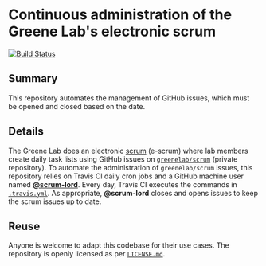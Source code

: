 # Continuous administration of the Greene Lab's electronic scrum

[![Build Status](https://travis-ci.org/gentnerlab/scrumlord.svg?branch=master)](https://travis-ci.org/gentnerlab/scrumlord)

## Summary

This repository automates the management of GitHub issues, which must be opened and closed based on the date.

## Details

The Greene Lab does an electronic [scrum](http://greenelab-onboarding.readthedocs.io/en/latest/communication.html?highlight=scrum) (e-scrum) where lab members create daily task lists using GitHub issues on [`greenelab/scrum`](https://github.com/greenelab/scrum) (private repository).
To automate the administration of `greenelab/scrum` issues, this repository relies on Travis CI daily cron jobs and a GitHub machine user named [**@scrum-lord**](https://github.com/scrum-lord).
Every day, Travis CI executes the commands in [`.travis.yml`](.travis.yml).
As appropriate, **@scrum-lord** closes and opens issues to keep the scrum issues up to date.

## Reuse

Anyone is welcome to adapt this codebase for their use cases.
The repository is openly licensed as per [`LICENSE.md`](LICENSE.md).
